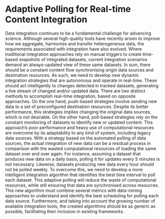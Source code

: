 # Adaptive Polling for Real-time Content Integration

Data integration continues to be a fundamental challenge for advancing science. Although several high-quality tools have recently arisen to improve how we aggregate, harmonise and transfer heterogeneous data, the requirements associated with integration have also evolved. Where traditional integration approaches rely on manual triggers to create time-based snapshots of integrated datasets, current integration scenarios demand an always-updated view of these same datasets. In sum, there should be a constant content flow synchronising origin data sources and destination resources.
As such, we need to develop new dynamic integration strategies that are autonomous and operate in real-time. These should act intelligently to changes detected in tracked datasets, generating a live stream of changed and/or updated data.
There are two distinct methods to accomplish real-time integration, based on opposite approaches. On the one hand, push-based strategies involve sending new data to a set of preconfigured destination resources. Despite its better performance, this strategies implies changing the original data sources, which is not desirable. On the other hand, poll-based strategies rely on the constant monitoring of datasets to identify new or updated content. This approach’s poor performance and heavy use of computational resources are overcome by its adaptability to any kind of system, including legacy data sources.
With a strategy based on the automated polling of data sources, the actual integration of new data can be a residual process in comparison with the wasted computational resources of loading the same dataset over and over again. For instance, assuming a dataset that produces new data on a daily basis, polling it for updates every 5 minutes is not necessary. Likewise, datasets producing new data every hour should not be polled weekly. To overcome this, we need to develop a more intelligent integration algorithm that identifies the best time interval to poll each dataset. This adaptive polling will reduce the waste of computational resources, while still ensuring that data are synchronised across resources. This new algorithm must combine several metrics with data-mining approaches to understand and identify the best scheduling for polling each data source. Furthermore, and taking into account the growing number of available integration tools, the created algorithms should be as generic as possible, facilitating their inclusion in existing frameworks.